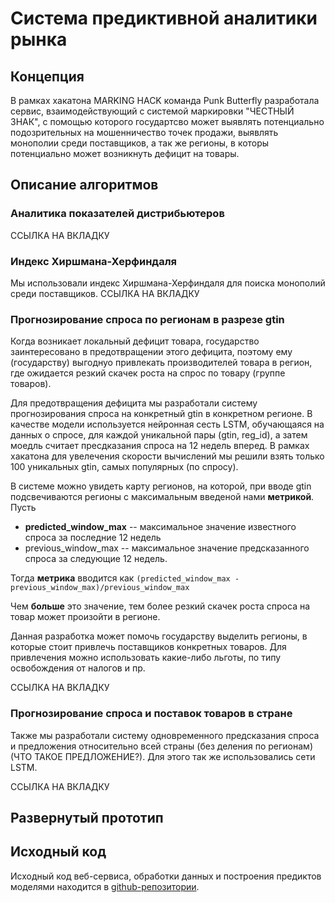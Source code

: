 # Система предиктивной аналитики рынка

## Концепция 
В рамках хакатона MARKING HACK команда Punk Butterfly разработала сервис, взаимодействующий с системой маркировки "ЧЕСТНЫЙ ЗНАК", с помощью которого государтсво может выявлять потенциально подозрительных на мошенничество точек продажи, выявлять монополии среди поставщиков, а так же регионы, в которы потенциально может возникнуть дефицит на товары.

## Описание алгоритмов 

### Аналитика показателей дистрибьютеров

ССЫЛКА НА ВКЛАДКУ

### Индекс Хиршмана-Херфиндаля
Мы использовали индекс Хиршмана-Херфиндаля для поиска монополий среди поставщиков. 
ССЫЛКА НА ВКЛАДКУ

### Прогнозирование спроса по регионам в разрезе gtin
Когда возникает локальный дефицит товара, государство заинтересовано в предотвращении этого дефицита, поэтому ему (государству) выгоднуо привлекать производителей товара в регион, где ожидается резкий скачек роста на спрос по товару (группе товаров). 

Для предотвращения дефицита мы разработали систему прогнозирования спроса на конкретный gtin в конкретном регионе. В качестве модели используется нейронная сесть LSTM, обучающаяся на данных о спросе, для каждой уникальной пары (gtin, reg_id), а затем моедль считает пресдказания спроса на 12 недель вперед. В рамках хакатона для увелечения скорости вычислений мы решили взять только 100 уникальных gtin, самых популярных (по спросу).

В системе можно увидеть карту регионов, на которой, при вводе gtin подсвечиваются регионы с максимальным введеной нами **метрикой**. Пусть
* __predicted_window_max__ -- максимальное значение известного спроса за последние 12 недель
* previous_window_max -- максимальное значение предсказанного спроса за следующие 12 недель.

Тогда **метрика** вводится как 
```(predicted_window_max - previous_window_max)/previous_window_max```

Чем **больше** это значение, тем более резкий скачек роста спроса на товар может произойти в регионе. 

Данная разработка может помочь государству выделить регионы, в которые стоит привлечь поставщиков конкретных товаров. Для привлечения можно использовать какие-либо льготы, по типу освобождения от налогов и пр.

ССЫЛКА НА ВКЛАДКУ

### Прогнозирование спроса и поставок товаров в стране
Также мы разработали систему одновременного предсказания спроса и предложения относительно всей страны (без деления по регионам) (ЧТО ТАКОЕ ПРЕДЛОЖЕНИЕ?). Для этого так же использовались сети LSTM. 

ССЫЛКА НА ВКЛАДКУ

## Развернутый прототип 

## Исходный код
Исходный код веб-сервиса, обработки данных и построения предиктов моделями находится в [github-репозитории](https://github.com/PunkButterfly/Hackathon-MarkingHack).
